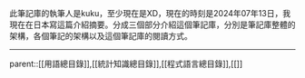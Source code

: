 此筆記庫的執筆人是kuku，至少現在是XD，現在的時刻是2024年07年13日，我現在在日本寫這篇介紹摘要。分成三個部分介紹這個筆記庫，分別是筆記庫整體的架構，各個筆記的架構以及這個筆記庫的閱讀方式。



- - -
parent::[[用語總目錄]],[[統計知識總目錄]],[[程式語言總目錄]],[[]]